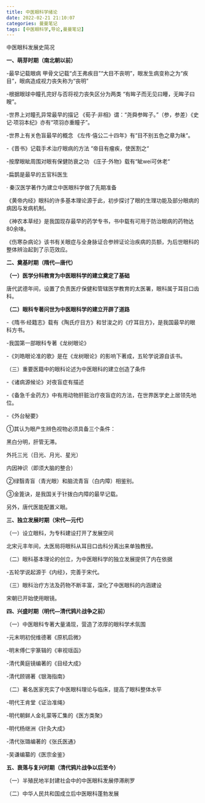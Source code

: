 ```yaml
---
title: 中医眼科学绪论
date: 2022-02-21 21:10:07
categories: 曼曼笔记
tags: [中医眼科学,导论,曼曼笔记]
---
```


中医眼科发展史简况

 

**一、萌芽时期（南北朝以前）**

-最早记载眼病  甲骨文记载“贞王弗疾目”“大目不丧明”，眼发生病变称之为“疾目”，眼病造成视力丧失称为“丧明”

 

-根据眼球中瞳孔完好与否将视力丧失区分为两类  “有眸子而无见曰矒，无眸子曰瞍”。

 

-世界上对瞳孔异常最早的描记  《荀子·非相》谓：“尧舜参眸子。”（参，参差）《史记·项羽本纪》亦有“项羽亦重瞳子”。

 

-世界上有关色盲最早的概念  《左传·僖公二十四年》有“目不别五色之章为昧“。

 

-《晋书》记载手术治疗眼病的方法  “帝目有瘤疾，使医割之“

 

-按摩眼眦周围对眼有保健防衰之功  《庄子·外物》载有“眦wei可休老“

 

-扁鹊是最早的五官科医生 

 

· 秦汉医学著作为建立中医眼科学做了先期准备

《黄帝内经》眼科的许多基本理论源于此，初步探讨了眼的生理功能及部分眼病的病因与发病机制。

《神农本草经》是我国现存最早的药学专书，书中载有可用于防治眼病的药物达80余味。

《伤寒杂病论》该书有关眼症与全身脉证合参辨证论治疾病的员额，为后世眼科的整体辨治起到了示范效应。

 

**二、奠基时期（隋代—唐代）**

 

**（一）医学分科教育为中医眼科学的建立奠定了基础**

唐代武德年间，设置了负责医疗保健和管辖医学教育的太医署，眼科属于耳目口齿科。

 

 

**（二）眼科专著问世为中医眼科学的建立开辟了道路**

-《隋书·经籍志》载有《陶氏疗目方》和甘浚之的《疗耳目方》，是我国最早的眼科方书。

-我国第一部眼科专著《龙树眼论》

-《刘皓眼论准的歌》是在《龙树眼论》的影响下著成，五轮学说源自该书。

 

（三）重要医籍中的眼科论述为中医眼科的建立创造了条件

 

-《诸病源候论》对夜盲症有描述

-《备急千金药方》中有用动物肝脏治疗夜盲症的方法，在世界医学史上居领先地位。

-《外台秘要》

①其认为眼产生辨色视物必须具备三个条件：

  黑白分明，肝管无滞。

  外托三光（日光、月光、星光）

  内因神识（即须大脑的整合）

②绿翳青盲（青光眼）和脑流青盲（白内障）相鉴别。

③金篦诀，是我国关于针拨白内障的最早记载。

 

另外，唐代医能配置义眼。

 

**三、独立发展时期（宋代—元代）**

（一）设立眼科，为专科建设打开了发展空间

北宋元丰年间，太医局将眼科从耳目口齿科分离出来单独教授。

（二）眼科基本理论的创立，为中医眼科学的独立发展提供了内在依据

-五轮学说起源于《内经》，完善于宋代。

（三）眼科治疗方法及药物不断丰富，深化了中医眼科的内涵建设

宋朝已开始使用眼镜。

 

**四、兴盛时期（明代—清代鸦片战争之前）**

（一）中医眼科专著大量涌现，营造了浓厚的眼科学术氛围

-元末明初倪维德著《原机启微》

-明末傅仁宇篆辑的《审视瑶函》

-清代黄庭镜编著的《目经大成》

-清代顾锡著《银海指南》

 

（二）著名医家充实了中医眼科理论与临床，提高了眼科整体水平

-明代王肯堂《证治准绳》

-明代朝鲜人金礼蒙等汇集的《医方类聚》

-明代杨继洲《针灸大成》

-清代张璐编著的《张氏医通》

-吴谦编纂的《医宗金鉴》

 

**五、衰落与复兴时期（清代鸦片战争以后至今）**

（一）半殖民地半封建社会中的中医眼科发展停滞刷罗

（二）中华人民共和国成立后中医眼科蓬勃发展

 
